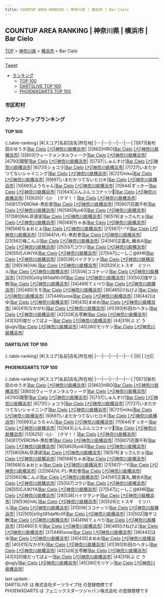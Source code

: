 ```yaml
---
title: COUNTUP AREA RANKING | 神奈川県 | 横浜市 | Bar Cielo
---
```

## COUNTUP AREA RANKING | 神奈川県 | 横浜市 | Bar Cielo

[TOP](/darts/rank/) > [神奈川県](/darts/rank/神奈川県/) > [横浜市](/darts/rank/神奈川県/横浜市/) > Bar Cielo

___

<a href="https://twitter.com/share?ref_src=twsrc%5Etfw" data-text="COUNTUP AREA RANKING | 神奈川県横浜市Bar Cielo" class="twitter-share-button" data-hashtags="DARTSLIVE,PHOENIXDARTS,darts,ダーツ" data-show-count="false">Tweet</a>

* [ランキング](#カウントアップランキング)
    * [TOP 100](#top-100)
    * [DARTSLIVE TOP 100](#dartslive-top-100)
    * [PHOENIXDARTS TOP 100](#phoenixdarts-top-100)

### 市区町村

<ul>

</ul>

### カウントアップランキング

#### TOP 100



{:.table-ranking}
|#|スコア|名前|店名|所在地|
|---|---|---|---|---|
|1|873|<span class="rank-name-pd">新杉田のゆうき</span>|<a href="/darts/rank/shops/86639.html">Bar Cielo</a> <a href="https://vs.phoenixdarts.com/jp/shop/shopDetailInfo/s_86639?s_seq=86639">[↗]</a>|<a href="/darts/rank/神奈川県/横浜市">神奈川県横浜市</a>|
|2|862|<span class="rank-name-pd">HIRO</span>|<a href="/darts/rank/shops/86639.html">Bar Cielo</a> <a href="https://vs.phoenixdarts.com/jp/shop/shopDetailInfo/s_86639?s_seq=86639">[↗]</a>|<a href="/darts/rank/神奈川県/横浜市">神奈川県横浜市</a>|
|3|803|<span class="rank-name-pd">ウィークメンタルウィーク</span>|<a href="/darts/rank/shops/86639.html">Bar Cielo</a> <a href="https://vs.phoenixdarts.com/jp/shop/shopDetailInfo/s_86639?s_seq=86639">[↗]</a>|<a href="/darts/rank/神奈川県/横浜市">神奈川県横浜市</a>|
|4|793|<span class="rank-name-pd">龍聖</span>|<a href="/darts/rank/shops/86639.html">Bar Cielo</a> <a href="https://vs.phoenixdarts.com/jp/shop/shopDetailInfo/s_86639?s_seq=86639">[↗]</a>|<a href="/darts/rank/神奈川県/横浜市">神奈川県横浜市</a>|
|5|737|<span class="rank-name-pd">しゅんすけ</span>|<a href="/darts/rank/shops/86639.html">Bar Cielo</a> <a href="https://vs.phoenixdarts.com/jp/shop/shopDetailInfo/s_86639?s_seq=86639">[↗]</a>|<a href="/darts/rank/神奈川県/横浜市">神奈川県横浜市</a>|
|6|731|<span class="rank-name-pd">ショコラ</span>|<a href="/darts/rank/shops/86639.html">Bar Cielo</a> <a href="https://vs.phoenixdarts.com/jp/shop/shopDetailInfo/s_86639?s_seq=86639">[↗]</a>|<a href="/darts/rank/神奈川県/横浜市">神奈川県横浜市</a>|
|7|727|<span class="rank-name-pd">いまだかつてないシャイニング</span>|<a href="/darts/rank/shops/86639.html">Bar Cielo</a> <a href="https://vs.phoenixdarts.com/jp/shop/shopDetailInfo/s_86639?s_seq=86639">[↗]</a>|<a href="/darts/rank/神奈川県/横浜市">神奈川県横浜市</a>|
|8|721|<span class="rank-name-pd">miku</span>|<a href="/darts/rank/shops/86639.html">Bar Cielo</a> <a href="https://vs.phoenixdarts.com/jp/shop/shopDetailInfo/s_86639?s_seq=86639">[↗]</a>|<a href="/darts/rank/神奈川県/横浜市">神奈川県横浜市</a>|
|9|697|<span class="rank-name-pd">いまだかつてないヒロキ</span>|<a href="/darts/rank/shops/86639.html">Bar Cielo</a> <a href="https://vs.phoenixdarts.com/jp/shop/shopDetailInfo/s_86639?s_seq=86639">[↗]</a>|<a href="/darts/rank/神奈川県/横浜市">神奈川県横浜市</a>|
|10|693|<span class="rank-name-pd">ようちゃん</span>|<a href="/darts/rank/shops/86639.html">Bar Cielo</a> <a href="https://vs.phoenixdarts.com/jp/shop/shopDetailInfo/s_86639?s_seq=86639">[↗]</a>|<a href="/darts/rank/神奈川県/横浜市">神奈川県横浜市</a>|
|11|644|<span class="rank-name-pd">ずっきー</span>|<a href="/darts/rank/shops/86639.html">Bar Cielo</a> <a href="https://vs.phoenixdarts.com/jp/shop/shopDetailInfo/s_86639?s_seq=86639">[↗]</a>|<a href="/darts/rank/神奈川県/横浜市">神奈川県横浜市</a>|
|12|643|<span class="rank-name-pd">ぶんぶんココナッツ🥥</span>|<a href="/darts/rank/shops/86639.html">Bar Cielo</a> <a href="https://vs.phoenixdarts.com/jp/shop/shopDetailInfo/s_86639?s_seq=86639">[↗]</a>|<a href="/darts/rank/神奈川県/横浜市">神奈川県横浜市</a>|
|13|625|<span class="rank-name-pd">(´･(ｪ)･｀)クマ！！</span>|<a href="/darts/rank/shops/86639.html">Bar Cielo</a> <a href="https://vs.phoenixdarts.com/jp/shop/shopDetailInfo/s_86639?s_seq=86639">[↗]</a>|<a href="/darts/rank/神奈川県/横浜市">神奈川県横浜市</a>|
|14|617|<span class="rank-name-pd">VERONA-黒彪會</span>|<a href="/darts/rank/shops/86639.html">Bar Cielo</a> <a href="https://vs.phoenixdarts.com/jp/shop/shopDetailInfo/s_86639?s_seq=86639">[↗]</a>|<a href="/darts/rank/神奈川県/横浜市">神奈川県横浜市</a>|
|15|607|<span class="rank-name-pd">花園千秋</span>|<a href="/darts/rank/shops/86639.html">Bar Cielo</a> <a href="https://vs.phoenixdarts.com/jp/shop/shopDetailInfo/s_86639?s_seq=86639">[↗]</a>|<a href="/darts/rank/神奈川県/横浜市">神奈川県横浜市</a>|
|16|595|<span class="rank-name-pd">Ryo63</span>|<a href="/darts/rank/shops/86639.html">Bar Cielo</a> <a href="https://vs.phoenixdarts.com/jp/shop/shopDetailInfo/s_86639?s_seq=86639">[↗]</a>|<a href="/darts/rank/神奈川県/横浜市">神奈川県横浜市</a>|
|17|580|<span class="rank-name-pd">RAL@漣波</span>|<a href="/darts/rank/shops/86639.html">Bar Cielo</a> <a href="https://vs.phoenixdarts.com/jp/shop/shopDetailInfo/s_86639?s_seq=86639">[↗]</a>|<a href="/darts/rank/神奈川県/横浜市">神奈川県横浜市</a>|
|18|578|<span class="rank-name-pd">まっさんだぉ</span>|<a href="/darts/rank/shops/86639.html">Bar Cielo</a> <a href="https://vs.phoenixdarts.com/jp/shop/shopDetailInfo/s_86639?s_seq=86639">[↗]</a>|<a href="/darts/rank/神奈川県/横浜市">神奈川県横浜市</a>|
|19|568|<span class="rank-name-pd">ちゃあ</span>|<a href="/darts/rank/shops/86639.html">Bar Cielo</a> <a href="https://vs.phoenixdarts.com/jp/shop/shopDetailInfo/s_86639?s_seq=86639">[↗]</a>|<a href="/darts/rank/神奈川県/横浜市">神奈川県横浜市</a>|
|19|568|<span class="rank-name-pd">なぁおとぉ</span>|<a href="/darts/rank/shops/86639.html">Bar Cielo</a> <a href="https://vs.phoenixdarts.com/jp/shop/shopDetailInfo/s_86639?s_seq=86639">[↗]</a>|<a href="/darts/rank/神奈川県/横浜市">神奈川県横浜市</a>|
|21|567|<span class="rank-name-pd">^-^Y</span>|<a href="/darts/rank/shops/86639.html">Bar Cielo</a> <a href="https://vs.phoenixdarts.com/jp/shop/shopDetailInfo/s_86639?s_seq=86639">[↗]</a>|<a href="/darts/rank/神奈川県/横浜市">神奈川県横浜市</a>|
|22|564|<span class="rank-name-pd">VL-FL-黒彪會</span>|<a href="/darts/rank/shops/86639.html">Bar Cielo</a> <a href="https://vs.phoenixdarts.com/jp/shop/shopDetailInfo/s_86639?s_seq=86639">[↗]</a>|<a href="/darts/rank/神奈川県/横浜市">神奈川県横浜市</a>|
|23|562|<span class="rank-name-pd">梅こんぶ</span>|<a href="/darts/rank/shops/86639.html">Bar Cielo</a> <a href="https://vs.phoenixdarts.com/jp/shop/shopDetailInfo/s_86639?s_seq=86639">[↗]</a>|<a href="/darts/rank/神奈川県/横浜市">神奈川県横浜市</a>|
|24|561|<span class="rank-name-pd">正露丸_糖衣A</span>|<a href="/darts/rank/shops/86639.html">Bar Cielo</a> <a href="https://vs.phoenixdarts.com/jp/shop/shopDetailInfo/s_86639?s_seq=86639">[↗]</a>|<a href="/darts/rank/神奈川県/横浜市">神奈川県横浜市</a>|
|25|557|<span class="rank-name-pd">コウジ</span>|<a href="/darts/rank/shops/86639.html">Bar Cielo</a> <a href="https://vs.phoenixdarts.com/jp/shop/shopDetailInfo/s_86639?s_seq=86639">[↗]</a>|<a href="/darts/rank/神奈川県/横浜市">神奈川県横浜市</a>|
|26|550|<span class="rank-name-pd">JUKIYA</span>|<a href="/darts/rank/shops/86639.html">Bar Cielo</a> <a href="https://vs.phoenixdarts.com/jp/shop/shopDetailInfo/s_86639?s_seq=86639">[↗]</a>|<a href="/darts/rank/神奈川県/横浜市">神奈川県横浜市</a>|
|27|547|<span class="rank-name-pd">にーしこ@KHR</span>|<a href="/darts/rank/shops/86639.html">Bar Cielo</a> <a href="https://vs.phoenixdarts.com/jp/shop/shopDetailInfo/s_86639?s_seq=86639">[↗]</a>|<a href="/darts/rank/神奈川県/横浜市">神奈川県横浜市</a>|
|28|538|<span class="rank-name-pd">バイクヲンナ</span>|<a href="/darts/rank/shops/86639.html">Bar Cielo</a> <a href="https://vs.phoenixdarts.com/jp/shop/shopDetailInfo/s_86639?s_seq=86639">[↗]</a>|<a href="/darts/rank/神奈川県/横浜市">神奈川県横浜市</a>|
|29|536|<span class="rank-name-pd">HAL</span>|<a href="/darts/rank/shops/86639.html">Bar Cielo</a> <a href="https://vs.phoenixdarts.com/jp/shop/shopDetailInfo/s_86639?s_seq=86639">[↗]</a>|<a href="/darts/rank/神奈川県/横浜市">神奈川県横浜市</a>|
|30|529|<span class="rank-name-pd">ヒトスギ　ミツハル</span>|<a href="/darts/rank/shops/86639.html">Bar Cielo</a> <a href="https://vs.phoenixdarts.com/jp/shop/shopDetailInfo/s_86639?s_seq=86639">[↗]</a>|<a href="/darts/rank/神奈川県/横浜市">神奈川県横浜市</a>|
|31|506|<span class="rank-name-pd">ココナッツ</span>|<a href="/darts/rank/shops/86639.html">Bar Cielo</a> <a href="https://vs.phoenixdarts.com/jp/shop/shopDetailInfo/s_86639?s_seq=86639">[↗]</a>|<a href="/darts/rank/神奈川県/横浜市">神奈川県横浜市</a>|
|32|505|<span class="rank-name-pd">zi0g381daf6c0f</span>|<a href="/darts/rank/shops/86639.html">Bar Cielo</a> <a href="https://vs.phoenixdarts.com/jp/shop/shopDetailInfo/s_86639?s_seq=86639">[↗]</a>|<a href="/darts/rank/神奈川県/横浜市">神奈川県横浜市</a>|
|33|502|<span class="rank-name-pd">強ザコ敵</span>|<a href="/darts/rank/shops/86639.html">Bar Cielo</a> <a href="https://vs.phoenixdarts.com/jp/shop/shopDetailInfo/s_86639?s_seq=86639">[↗]</a>|<a href="/darts/rank/神奈川県/横浜市">神奈川県横浜市</a>|
|34|499|<span class="rank-name-pd">てぇぺり</span>|<a href="/darts/rank/shops/86639.html">Bar Cielo</a> <a href="https://vs.phoenixdarts.com/jp/shop/shopDetailInfo/s_86639?s_seq=86639">[↗]</a>|<a href="/darts/rank/神奈川県/横浜市">神奈川県横浜市</a>|
|35|480|<span class="rank-name-pd">モモ</span>|<a href="/darts/rank/shops/86639.html">Bar Cielo</a> <a href="https://vs.phoenixdarts.com/jp/shop/shopDetailInfo/s_86639?s_seq=86639">[↗]</a>|<a href="/darts/rank/神奈川県/横浜市">神奈川県横浜市</a>|
|36|465|<span class="rank-name-pd">けねぴよ</span>|<a href="/darts/rank/shops/86639.html">Bar Cielo</a> <a href="https://vs.phoenixdarts.com/jp/shop/shopDetailInfo/s_86639?s_seq=86639">[↗]</a>|<a href="/darts/rank/神奈川県/横浜市">神奈川県横浜市</a>|
|37|449|<span class="rank-name-pd">sosa</span>|<a href="/darts/rank/shops/86639.html">Bar Cielo</a> <a href="https://vs.phoenixdarts.com/jp/shop/shopDetailInfo/s_86639?s_seq=86639">[↗]</a>|<a href="/darts/rank/神奈川県/横浜市">神奈川県横浜市</a>|
|38|442|<span class="rank-name-pd">はゆ</span>|<a href="/darts/rank/shops/86639.html">Bar Cielo</a> <a href="https://vs.phoenixdarts.com/jp/shop/shopDetailInfo/s_86639?s_seq=86639">[↗]</a>|<a href="/darts/rank/神奈川県/横浜市">神奈川県横浜市</a>|
|39|435|<span class="rank-name-pd">まめお</span>|<a href="/darts/rank/shops/86639.html">Bar Cielo</a> <a href="https://vs.phoenixdarts.com/jp/shop/shopDetailInfo/s_86639?s_seq=86639">[↗]</a>|<a href="/darts/rank/神奈川県/横浜市">神奈川県横浜市</a>|
|40|415|<span class="rank-name-pd">なかがわ</span>|<a href="/darts/rank/shops/86639.html">Bar Cielo</a> <a href="https://vs.phoenixdarts.com/jp/shop/shopDetailInfo/s_86639?s_seq=86639">[↗]</a>|<a href="/darts/rank/神奈川県/横浜市">神奈川県横浜市</a>|
|41|393|<span class="rank-name-pd">杉田のヘタレ</span>|<a href="/darts/rank/shops/86639.html">Bar Cielo</a> <a href="https://vs.phoenixdarts.com/jp/shop/shopDetailInfo/s_86639?s_seq=86639">[↗]</a>|<a href="/darts/rank/神奈川県/横浜市">神奈川県横浜市</a>|
|42|328|<span class="rank-name-pd">五苓散</span>|<a href="/darts/rank/shops/86639.html">Bar Cielo</a> <a href="https://vs.phoenixdarts.com/jp/shop/shopDetailInfo/s_86639?s_seq=86639">[↗]</a>|<a href="/darts/rank/神奈川県/横浜市">神奈川県横浜市</a>|
|43|320|<span class="rank-name-pd">俊だってばよー</span>|<a href="/darts/rank/shops/86639.html">Bar Cielo</a> <a href="https://vs.phoenixdarts.com/jp/shop/shopDetailInfo/s_86639?s_seq=86639">[↗]</a>|<a href="/darts/rank/神奈川県/横浜市">神奈川県横浜市</a>|
|44|319|<span class="rank-name-pd">ぶ ど う@ugly</span>|<a href="/darts/rank/shops/86639.html">Bar Cielo</a> <a href="https://vs.phoenixdarts.com/jp/shop/shopDetailInfo/s_86639?s_seq=86639">[↗]</a>|<a href="/darts/rank/神奈川県/横浜市">神奈川県横浜市</a>|
|45|280|<span class="rank-name-pd">モリケン</span>|<a href="/darts/rank/shops/86639.html">Bar Cielo</a> <a href="https://vs.phoenixdarts.com/jp/shop/shopDetailInfo/s_86639?s_seq=86639">[↗]</a>|<a href="/darts/rank/神奈川県/横浜市">神奈川県横浜市</a>|


#### DARTSLIVE TOP 100



{:.table-ranking}
|#|スコア|名前|店名|所在地|
|---|---|---|---|---|
||0|<span class="rank-name-dl"> </span>|<a href="/darts/rank/shops/.html"></a> <a href="">[↗]</a>|<a href="/darts/rank//"></a>|


#### PHOENIXDARTS TOP 100



{:.table-ranking}
|#|スコア|名前|店名|所在地|
|---|---|---|---|---|
|1|873|<span class="rank-name-pd">新杉田のゆうき</span>|<a href="/darts/rank/shops/86639.html">Bar Cielo</a> <a href="https://vs.phoenixdarts.com/jp/shop/shopDetailInfo/s_86639?s_seq=86639">[↗]</a>|<a href="/darts/rank/神奈川県/横浜市">神奈川県横浜市</a>|
|2|862|<span class="rank-name-pd">HIRO</span>|<a href="/darts/rank/shops/86639.html">Bar Cielo</a> <a href="https://vs.phoenixdarts.com/jp/shop/shopDetailInfo/s_86639?s_seq=86639">[↗]</a>|<a href="/darts/rank/神奈川県/横浜市">神奈川県横浜市</a>|
|3|803|<span class="rank-name-pd">ウィークメンタルウィーク</span>|<a href="/darts/rank/shops/86639.html">Bar Cielo</a> <a href="https://vs.phoenixdarts.com/jp/shop/shopDetailInfo/s_86639?s_seq=86639">[↗]</a>|<a href="/darts/rank/神奈川県/横浜市">神奈川県横浜市</a>|
|4|793|<span class="rank-name-pd">龍聖</span>|<a href="/darts/rank/shops/86639.html">Bar Cielo</a> <a href="https://vs.phoenixdarts.com/jp/shop/shopDetailInfo/s_86639?s_seq=86639">[↗]</a>|<a href="/darts/rank/神奈川県/横浜市">神奈川県横浜市</a>|
|5|737|<span class="rank-name-pd">しゅんすけ</span>|<a href="/darts/rank/shops/86639.html">Bar Cielo</a> <a href="https://vs.phoenixdarts.com/jp/shop/shopDetailInfo/s_86639?s_seq=86639">[↗]</a>|<a href="/darts/rank/神奈川県/横浜市">神奈川県横浜市</a>|
|6|731|<span class="rank-name-pd">ショコラ</span>|<a href="/darts/rank/shops/86639.html">Bar Cielo</a> <a href="https://vs.phoenixdarts.com/jp/shop/shopDetailInfo/s_86639?s_seq=86639">[↗]</a>|<a href="/darts/rank/神奈川県/横浜市">神奈川県横浜市</a>|
|7|727|<span class="rank-name-pd">いまだかつてないシャイニング</span>|<a href="/darts/rank/shops/86639.html">Bar Cielo</a> <a href="https://vs.phoenixdarts.com/jp/shop/shopDetailInfo/s_86639?s_seq=86639">[↗]</a>|<a href="/darts/rank/神奈川県/横浜市">神奈川県横浜市</a>|
|8|721|<span class="rank-name-pd">miku</span>|<a href="/darts/rank/shops/86639.html">Bar Cielo</a> <a href="https://vs.phoenixdarts.com/jp/shop/shopDetailInfo/s_86639?s_seq=86639">[↗]</a>|<a href="/darts/rank/神奈川県/横浜市">神奈川県横浜市</a>|
|9|697|<span class="rank-name-pd">いまだかつてないヒロキ</span>|<a href="/darts/rank/shops/86639.html">Bar Cielo</a> <a href="https://vs.phoenixdarts.com/jp/shop/shopDetailInfo/s_86639?s_seq=86639">[↗]</a>|<a href="/darts/rank/神奈川県/横浜市">神奈川県横浜市</a>|
|10|693|<span class="rank-name-pd">ようちゃん</span>|<a href="/darts/rank/shops/86639.html">Bar Cielo</a> <a href="https://vs.phoenixdarts.com/jp/shop/shopDetailInfo/s_86639?s_seq=86639">[↗]</a>|<a href="/darts/rank/神奈川県/横浜市">神奈川県横浜市</a>|
|11|644|<span class="rank-name-pd">ずっきー</span>|<a href="/darts/rank/shops/86639.html">Bar Cielo</a> <a href="https://vs.phoenixdarts.com/jp/shop/shopDetailInfo/s_86639?s_seq=86639">[↗]</a>|<a href="/darts/rank/神奈川県/横浜市">神奈川県横浜市</a>|
|12|643|<span class="rank-name-pd">ぶんぶんココナッツ🥥</span>|<a href="/darts/rank/shops/86639.html">Bar Cielo</a> <a href="https://vs.phoenixdarts.com/jp/shop/shopDetailInfo/s_86639?s_seq=86639">[↗]</a>|<a href="/darts/rank/神奈川県/横浜市">神奈川県横浜市</a>|
|13|625|<span class="rank-name-pd">(´･(ｪ)･｀)クマ！！</span>|<a href="/darts/rank/shops/86639.html">Bar Cielo</a> <a href="https://vs.phoenixdarts.com/jp/shop/shopDetailInfo/s_86639?s_seq=86639">[↗]</a>|<a href="/darts/rank/神奈川県/横浜市">神奈川県横浜市</a>|
|14|617|<span class="rank-name-pd">VERONA-黒彪會</span>|<a href="/darts/rank/shops/86639.html">Bar Cielo</a> <a href="https://vs.phoenixdarts.com/jp/shop/shopDetailInfo/s_86639?s_seq=86639">[↗]</a>|<a href="/darts/rank/神奈川県/横浜市">神奈川県横浜市</a>|
|15|607|<span class="rank-name-pd">花園千秋</span>|<a href="/darts/rank/shops/86639.html">Bar Cielo</a> <a href="https://vs.phoenixdarts.com/jp/shop/shopDetailInfo/s_86639?s_seq=86639">[↗]</a>|<a href="/darts/rank/神奈川県/横浜市">神奈川県横浜市</a>|
|16|595|<span class="rank-name-pd">Ryo63</span>|<a href="/darts/rank/shops/86639.html">Bar Cielo</a> <a href="https://vs.phoenixdarts.com/jp/shop/shopDetailInfo/s_86639?s_seq=86639">[↗]</a>|<a href="/darts/rank/神奈川県/横浜市">神奈川県横浜市</a>|
|17|580|<span class="rank-name-pd">RAL@漣波</span>|<a href="/darts/rank/shops/86639.html">Bar Cielo</a> <a href="https://vs.phoenixdarts.com/jp/shop/shopDetailInfo/s_86639?s_seq=86639">[↗]</a>|<a href="/darts/rank/神奈川県/横浜市">神奈川県横浜市</a>|
|18|578|<span class="rank-name-pd">まっさんだぉ</span>|<a href="/darts/rank/shops/86639.html">Bar Cielo</a> <a href="https://vs.phoenixdarts.com/jp/shop/shopDetailInfo/s_86639?s_seq=86639">[↗]</a>|<a href="/darts/rank/神奈川県/横浜市">神奈川県横浜市</a>|
|19|568|<span class="rank-name-pd">ちゃあ</span>|<a href="/darts/rank/shops/86639.html">Bar Cielo</a> <a href="https://vs.phoenixdarts.com/jp/shop/shopDetailInfo/s_86639?s_seq=86639">[↗]</a>|<a href="/darts/rank/神奈川県/横浜市">神奈川県横浜市</a>|
|19|568|<span class="rank-name-pd">なぁおとぉ</span>|<a href="/darts/rank/shops/86639.html">Bar Cielo</a> <a href="https://vs.phoenixdarts.com/jp/shop/shopDetailInfo/s_86639?s_seq=86639">[↗]</a>|<a href="/darts/rank/神奈川県/横浜市">神奈川県横浜市</a>|
|21|567|<span class="rank-name-pd">^-^Y</span>|<a href="/darts/rank/shops/86639.html">Bar Cielo</a> <a href="https://vs.phoenixdarts.com/jp/shop/shopDetailInfo/s_86639?s_seq=86639">[↗]</a>|<a href="/darts/rank/神奈川県/横浜市">神奈川県横浜市</a>|
|22|564|<span class="rank-name-pd">VL-FL-黒彪會</span>|<a href="/darts/rank/shops/86639.html">Bar Cielo</a> <a href="https://vs.phoenixdarts.com/jp/shop/shopDetailInfo/s_86639?s_seq=86639">[↗]</a>|<a href="/darts/rank/神奈川県/横浜市">神奈川県横浜市</a>|
|23|562|<span class="rank-name-pd">梅こんぶ</span>|<a href="/darts/rank/shops/86639.html">Bar Cielo</a> <a href="https://vs.phoenixdarts.com/jp/shop/shopDetailInfo/s_86639?s_seq=86639">[↗]</a>|<a href="/darts/rank/神奈川県/横浜市">神奈川県横浜市</a>|
|24|561|<span class="rank-name-pd">正露丸_糖衣A</span>|<a href="/darts/rank/shops/86639.html">Bar Cielo</a> <a href="https://vs.phoenixdarts.com/jp/shop/shopDetailInfo/s_86639?s_seq=86639">[↗]</a>|<a href="/darts/rank/神奈川県/横浜市">神奈川県横浜市</a>|
|25|557|<span class="rank-name-pd">コウジ</span>|<a href="/darts/rank/shops/86639.html">Bar Cielo</a> <a href="https://vs.phoenixdarts.com/jp/shop/shopDetailInfo/s_86639?s_seq=86639">[↗]</a>|<a href="/darts/rank/神奈川県/横浜市">神奈川県横浜市</a>|
|26|550|<span class="rank-name-pd">JUKIYA</span>|<a href="/darts/rank/shops/86639.html">Bar Cielo</a> <a href="https://vs.phoenixdarts.com/jp/shop/shopDetailInfo/s_86639?s_seq=86639">[↗]</a>|<a href="/darts/rank/神奈川県/横浜市">神奈川県横浜市</a>|
|27|547|<span class="rank-name-pd">にーしこ@KHR</span>|<a href="/darts/rank/shops/86639.html">Bar Cielo</a> <a href="https://vs.phoenixdarts.com/jp/shop/shopDetailInfo/s_86639?s_seq=86639">[↗]</a>|<a href="/darts/rank/神奈川県/横浜市">神奈川県横浜市</a>|
|28|538|<span class="rank-name-pd">バイクヲンナ</span>|<a href="/darts/rank/shops/86639.html">Bar Cielo</a> <a href="https://vs.phoenixdarts.com/jp/shop/shopDetailInfo/s_86639?s_seq=86639">[↗]</a>|<a href="/darts/rank/神奈川県/横浜市">神奈川県横浜市</a>|
|29|536|<span class="rank-name-pd">HAL</span>|<a href="/darts/rank/shops/86639.html">Bar Cielo</a> <a href="https://vs.phoenixdarts.com/jp/shop/shopDetailInfo/s_86639?s_seq=86639">[↗]</a>|<a href="/darts/rank/神奈川県/横浜市">神奈川県横浜市</a>|
|30|529|<span class="rank-name-pd">ヒトスギ　ミツハル</span>|<a href="/darts/rank/shops/86639.html">Bar Cielo</a> <a href="https://vs.phoenixdarts.com/jp/shop/shopDetailInfo/s_86639?s_seq=86639">[↗]</a>|<a href="/darts/rank/神奈川県/横浜市">神奈川県横浜市</a>|
|31|506|<span class="rank-name-pd">ココナッツ</span>|<a href="/darts/rank/shops/86639.html">Bar Cielo</a> <a href="https://vs.phoenixdarts.com/jp/shop/shopDetailInfo/s_86639?s_seq=86639">[↗]</a>|<a href="/darts/rank/神奈川県/横浜市">神奈川県横浜市</a>|
|32|505|<span class="rank-name-pd">zi0g381daf6c0f</span>|<a href="/darts/rank/shops/86639.html">Bar Cielo</a> <a href="https://vs.phoenixdarts.com/jp/shop/shopDetailInfo/s_86639?s_seq=86639">[↗]</a>|<a href="/darts/rank/神奈川県/横浜市">神奈川県横浜市</a>|
|33|502|<span class="rank-name-pd">強ザコ敵</span>|<a href="/darts/rank/shops/86639.html">Bar Cielo</a> <a href="https://vs.phoenixdarts.com/jp/shop/shopDetailInfo/s_86639?s_seq=86639">[↗]</a>|<a href="/darts/rank/神奈川県/横浜市">神奈川県横浜市</a>|
|34|499|<span class="rank-name-pd">てぇぺり</span>|<a href="/darts/rank/shops/86639.html">Bar Cielo</a> <a href="https://vs.phoenixdarts.com/jp/shop/shopDetailInfo/s_86639?s_seq=86639">[↗]</a>|<a href="/darts/rank/神奈川県/横浜市">神奈川県横浜市</a>|
|35|480|<span class="rank-name-pd">モモ</span>|<a href="/darts/rank/shops/86639.html">Bar Cielo</a> <a href="https://vs.phoenixdarts.com/jp/shop/shopDetailInfo/s_86639?s_seq=86639">[↗]</a>|<a href="/darts/rank/神奈川県/横浜市">神奈川県横浜市</a>|
|36|465|<span class="rank-name-pd">けねぴよ</span>|<a href="/darts/rank/shops/86639.html">Bar Cielo</a> <a href="https://vs.phoenixdarts.com/jp/shop/shopDetailInfo/s_86639?s_seq=86639">[↗]</a>|<a href="/darts/rank/神奈川県/横浜市">神奈川県横浜市</a>|
|37|449|<span class="rank-name-pd">sosa</span>|<a href="/darts/rank/shops/86639.html">Bar Cielo</a> <a href="https://vs.phoenixdarts.com/jp/shop/shopDetailInfo/s_86639?s_seq=86639">[↗]</a>|<a href="/darts/rank/神奈川県/横浜市">神奈川県横浜市</a>|
|38|442|<span class="rank-name-pd">はゆ</span>|<a href="/darts/rank/shops/86639.html">Bar Cielo</a> <a href="https://vs.phoenixdarts.com/jp/shop/shopDetailInfo/s_86639?s_seq=86639">[↗]</a>|<a href="/darts/rank/神奈川県/横浜市">神奈川県横浜市</a>|
|39|435|<span class="rank-name-pd">まめお</span>|<a href="/darts/rank/shops/86639.html">Bar Cielo</a> <a href="https://vs.phoenixdarts.com/jp/shop/shopDetailInfo/s_86639?s_seq=86639">[↗]</a>|<a href="/darts/rank/神奈川県/横浜市">神奈川県横浜市</a>|
|40|415|<span class="rank-name-pd">なかがわ</span>|<a href="/darts/rank/shops/86639.html">Bar Cielo</a> <a href="https://vs.phoenixdarts.com/jp/shop/shopDetailInfo/s_86639?s_seq=86639">[↗]</a>|<a href="/darts/rank/神奈川県/横浜市">神奈川県横浜市</a>|
|41|393|<span class="rank-name-pd">杉田のヘタレ</span>|<a href="/darts/rank/shops/86639.html">Bar Cielo</a> <a href="https://vs.phoenixdarts.com/jp/shop/shopDetailInfo/s_86639?s_seq=86639">[↗]</a>|<a href="/darts/rank/神奈川県/横浜市">神奈川県横浜市</a>|
|42|328|<span class="rank-name-pd">五苓散</span>|<a href="/darts/rank/shops/86639.html">Bar Cielo</a> <a href="https://vs.phoenixdarts.com/jp/shop/shopDetailInfo/s_86639?s_seq=86639">[↗]</a>|<a href="/darts/rank/神奈川県/横浜市">神奈川県横浜市</a>|
|43|320|<span class="rank-name-pd">俊だってばよー</span>|<a href="/darts/rank/shops/86639.html">Bar Cielo</a> <a href="https://vs.phoenixdarts.com/jp/shop/shopDetailInfo/s_86639?s_seq=86639">[↗]</a>|<a href="/darts/rank/神奈川県/横浜市">神奈川県横浜市</a>|
|44|319|<span class="rank-name-pd">ぶ ど う@ugly</span>|<a href="/darts/rank/shops/86639.html">Bar Cielo</a> <a href="https://vs.phoenixdarts.com/jp/shop/shopDetailInfo/s_86639?s_seq=86639">[↗]</a>|<a href="/darts/rank/神奈川県/横浜市">神奈川県横浜市</a>|
|45|280|<span class="rank-name-pd">モリケン</span>|<a href="/darts/rank/shops/86639.html">Bar Cielo</a> <a href="https://vs.phoenixdarts.com/jp/shop/shopDetailInfo/s_86639?s_seq=86639">[↗]</a>|<a href="/darts/rank/神奈川県/横浜市">神奈川県横浜市</a>|


<div class="footer border-top border-gray-light mt-5 pt-3 text-right text-gray">
    last update : <span style="font-weight: italic" id="foot_last_modified"></span><br />
    DARTSLIVE は 株式会社ダーツライブ社 の登録商標です<br />
    PHOENIXDARTS は フェニックスダーツジャパン株式会社 の登録商標です<br />
</div>

<script src="https://cdnjs.cloudflare.com/ajax/libs/jquery.tablesorter/2.31.3/js/jquery.tablesorter.min.js" integrity="sha512-qzgd5cYSZcosqpzpn7zF2ZId8f/8CHmFKZ8j7mU4OUXTNRd5g+ZHBPsgKEwoqxCtdQvExE5LprwwPAgoicguNg==" crossorigin="anonymous" referrerpolicy="no-referrer"></script>
<link rel="stylesheet" href="https://cdnjs.cloudflare.com/ajax/libs/jquery.tablesorter/2.31.3/css/theme.default.min.css" integrity="sha512-wghhOJkjQX0Lh3NSWvNKeZ0ZpNn+SPVXX1Qyc9OCaogADktxrBiBdKGDoqVUOyhStvMBmJQ8ZdMHiR3wuEq8+w==" crossorigin="anonymous" referrerpolicy="no-referrer" />
<script>
$(function() {
    $(".table-ranking").tablesorter({sortList:[[0, 0]]});
    $("#foot_last_modified").text(formatDate(new Date(document.lastModified), 'yyyy-MM-dd HH:mm:ss'));
});
</script>

<script async src="https://platform.twitter.com/widgets.js" charset="utf-8"></script>